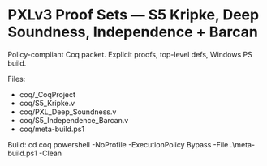 # PXLv3 Proof Sets — S5 Kripke, Deep Soundness, Independence + Barcan

Policy-compliant Coq packet. Explicit proofs, top-level defs, Windows PS build.

Files:
- coq/_CoqProject
- coq/S5_Kripke.v
- coq/PXL_Deep_Soundness.v
- coq/S5_Independence_Barcan.v
- coq/meta-build.ps1

Build:
  cd coq
  powershell -NoProfile -ExecutionPolicy Bypass -File .\meta-build.ps1 -Clean
